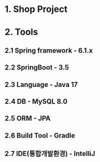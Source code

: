 # 1. Shop Project

# 2. Tools
## 2.1 Spring framework - 6.1.x
## 2.2 SpringBoot - 3.5
## 2.3 Language - Java 17
## 2.4 DB - MySQL 8.0
## 2.5 ORM - JPA
## 2.6 Build Tool - Gradle
## 2.7 IDE(통합개발환경) - IntelliJ
